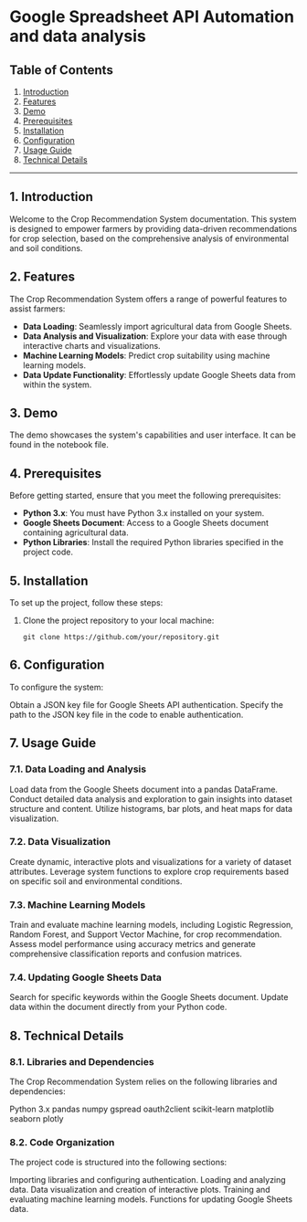 # Google Spreadsheet API Automation and data analysis

## Table of Contents

1. [Introduction](#introduction)
2. [Features](#features)
3. [Demo](#demo)
4. [Prerequisites](#prerequisites)
5. [Installation](#installation)
6. [Configuration](#configuration)
7. [Usage Guide](#usage-guide)
8. [Technical Details](#technical-details)


---

## 1. Introduction

Welcome to the Crop Recommendation System documentation. This system is designed to empower farmers by providing data-driven recommendations for crop selection, based on the comprehensive analysis of environmental and soil conditions.

## 2. Features

The Crop Recommendation System offers a range of powerful features to assist farmers:

- **Data Loading**: Seamlessly import agricultural data from Google Sheets.
- **Data Analysis and Visualization**: Explore your data with ease through interactive charts and visualizations.
- **Machine Learning Models**: Predict crop suitability using machine learning models.
- **Data Update Functionality**: Effortlessly update Google Sheets data from within the system.

## 3. Demo
The demo showcases the system's capabilities and user interface. It can be found in the notebook file.

## 4. Prerequisites

Before getting started, ensure that you meet the following prerequisites:

- **Python 3.x**: You must have Python 3.x installed on your system.
- **Google Sheets Document**: Access to a Google Sheets document containing agricultural data.
- **Python Libraries**: Install the required Python libraries specified in the project code.

## 5. Installation

To set up the project, follow these steps:

1. Clone the project repository to your local machine:

   `git clone https://github.com/your/repository.git`

## 6. Configuration

To configure the system:

Obtain a JSON key file for Google Sheets API authentication.
Specify the path to the JSON key file in the code to enable authentication.

## 7. Usage Guide
### 7.1. Data Loading and Analysis
Load data from the Google Sheets document into a pandas DataFrame.
Conduct detailed data analysis and exploration to gain insights into dataset structure and content.
Utilize histograms, bar plots, and heat maps for data visualization.
### 7.2. Data Visualization
Create dynamic, interactive plots and visualizations for a variety of dataset attributes.
Leverage system functions to explore crop requirements based on specific soil and environmental conditions.
### 7.3. Machine Learning Models
Train and evaluate machine learning models, including Logistic Regression, Random Forest, and Support Vector Machine, for crop recommendation.
Assess model performance using accuracy metrics and generate comprehensive classification reports and confusion matrices.
### 7.4. Updating Google Sheets Data
Search for specific keywords within the Google Sheets document.
Update data within the document directly from your Python code.

## 8. Technical Details
### 8.1. Libraries and Dependencies
The Crop Recommendation System relies on the following libraries and dependencies:

Python 3.x
pandas
numpy
gspread
oauth2client
scikit-learn
matplotlib
seaborn
plotly
### 8.2. Code Organization
The project code is structured into the following sections:

Importing libraries and configuring authentication.
Loading and analyzing data.
Data visualization and creation of interactive plots.
Training and evaluating machine learning models.
Functions for updating Google Sheets data.
